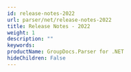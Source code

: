 ```yaml
---
id: release-notes-2022
url: parser/net/release-notes-2022
title: Release Notes - 2022
weight: 1
description: ""
keywords: 
productName: GroupDocs.Parser for .NET
hideChildren: False
---
```

